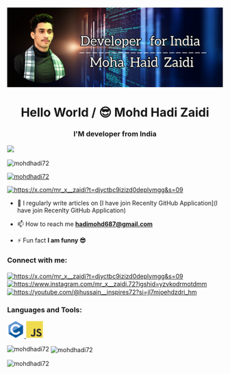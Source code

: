 ![logo](https://github.com/MohdHadi72/create-profile/blob/main/1703374484552%5B1%5D.jpg)
<h1 align="center">Hello World / 😎 Mohd Hadi Zaidi</h1>
<h3 align="center">I'M developer from India</h3>

<img  width="390" src="https://i.pinimg.com/originals/81/17/8b/81178b47a8598f0c81c4799f2cdd4057.gif" align="rigth;">

<p align="left"> <img src="https://komarev.com/ghpvc/?username=mohdhadi72&label=Profile%20views&color=0e75b6&style=flat" alt="mohdhadi72" /> </p>

<p align="left"> <a href="https://github.com/ryo-ma/github-profile-trophy"><img src="https://github-profile-trophy.vercel.app/?username=mohdhadi72" alt="mohdhadi72" /></a> </p>

<p align="left"> <a href="https://twitter.com/https://x.com/mr_x__zaidi?t=djyctbc9izizd0deplymgg&s=09" target="blank"><img src="https://img.shields.io/twitter/follow/https://x.com/mr_x__zaidi?t=djyctbc9izizd0deplymgg&s=09?logo=twitter&style=for-the-badge" alt="https://x.com/mr_x__zaidi?t=djyctbc9izizd0deplymgg&s=09" /></a> </p>

- 📝 I regularly write articles on [I have join Recenlty GitHub Application](I have join Recenlty GitHub Application)

- 📫 How to reach me **hadimohd687@gmail.com**

- ⚡ Fun fact **I am funny 😎**

<h3 align="left">Connect with me:</h3>
<p align="left">
<a href="https://twitter.com/https://x.com/mr_x__zaidi?t=djyctbc9izizd0deplymgg&s=09" target="blank"><img align="center" src="https://raw.githubusercontent.com/rahuldkjain/github-profile-readme-generator/master/src/images/icons/Social/twitter.svg" alt="https://x.com/mr_x__zaidi?t=djyctbc9izizd0deplymgg&s=09" height="30" width="40" /></a>
<a href="https://instagram.com/https://www.instagram.com/mr_x__zaidi.72?igshid=yzvkodrmotdmm" target="blank"><img align="center" src="https://raw.githubusercontent.com/rahuldkjain/github-profile-readme-generator/master/src/images/icons/Social/instagram.svg" alt="https://www.instagram.com/mr_x__zaidi.72?igshid=yzvkodrmotdmm" height="30" width="40" /></a>
<a href="https://www.youtube.com/c/https://youtube.com/@hussain__inspires72?si=jl7mjoehdzdri_hm" target="blank"><img align="center" src="https://raw.githubusercontent.com/rahuldkjain/github-profile-readme-generator/master/src/images/icons/Social/youtube.svg" alt="https://youtube.com/@hussain__inspires72?si=jl7mjoehdzdri_hm" height="30" width="40" /></a>
</p>

<h3 align="left">Languages and Tools:</h3>
<p align="left"> <a href="https://www.cprogramming.com/" target="_blank" rel="noreferrer"> <img src="https://raw.githubusercontent.com/devicons/devicon/master/icons/c/c-original.svg" alt="c" width="40" height="40"/> </a> <a href="https://developer.mozilla.org/en-US/docs/Web/JavaScript" target="_blank" rel="noreferrer"> <img src="https://raw.githubusercontent.com/devicons/devicon/master/icons/javascript/javascript-original.svg" alt="javascript" width="40" height="40"/> </a> </p>

<p><img align="left" src="https://github-readme-stats.vercel.app/api/top-langs?username=mohdhadi72&show_icons=true&locale=en&layout=compact" alt="mohdhadi72" /></p>

<p>&nbsp;<img align="center" src="https://github-readme-stats.vercel.app/api?username=mohdhadi72&show_icons=true&locale=en" alt="mohdhadi72" /></p>

<p><img align="center" src="https://github-readme-streak-stats.herokuapp.com/?user=mohdhadi72&" alt="mohdhadi72" /></p>

